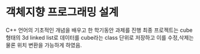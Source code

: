 객체지향 프로그래밍 설계
========================
C++ 언어의 기초적인 개념을 배우고 한 학기동안 과제를 진행
최종 프로젝트는 cube형태의 3d linked list로 데이터를 cube라는 class 단위로 저장하고 이를 수정,삭제는 물론 위치 변환을 가능하게 하였음.

